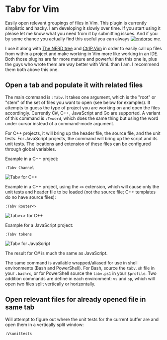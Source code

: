 # Tabv for Vim

Easily open relevant groupings of files in Vim. This plugin is currently
simplistic and hacky. I am developing it slowly over time. If you start using it
please let me know what you need from it by submitting issues. And if you by
some chance you actually find this useful you can always
[![endorse](https://api.coderwall.com/kazark/endorsecount.png)](https://coderwall.com/kazark)
me.

I use it along with [The NERD tree](https://github.com/scrooloose/nerdtree) and
[CtrlP.Vim](https://github.com/kien/ctrlp.vim) in order to easily call up files
from within a project and make working in Vim more like working in an IDE. Both
those plugins are far more mature and powerful than this one is, plus the guys
who wrote them are way better with VimL than I am. I recommend them both above
this one.

## Open a tab and populate it with related files
The main command is `:Tabv`. It takes one argument, which is the "root" or
"stem" of the set of files you want to open (see below for examples). It
attempts to guess the type of project you are working on and open the files
accordingly. Currently C#, C++, JavaScript and Go are supported. A variant of
this command is `:Tvword`, which does the same thing but using the word under
cursor instead of a command-mode argument.

For C++ projects, it will bring up the header file, the source file, and the
unit tests. For JavaScript projects, the command will bring up the script and
its unit tests. The locations and extension of these files can be configured
through global variables.

Example in a C++ project:

    :Tabv Channel

![Tabv for C++](http://i.imgur.com/vOyeKyD.png)

Example in a C++ project, using the `<>` extension, which will cause only the
unit tests and header file to be loaded (not the source file; C++ templates do
no have source files):

    :Tabv Router<>

![Tabv<> for C++](http://i.imgur.com/7eR41hi.png)

Example for a JavaScript project:

    :Tabv tokens

![Tabv for JavaScript](http://i.imgur.com/TtEPlbQ.png)

The result for C# is much the same as JavaScript.

The same command is available wrapped/aliased for use in shell environments
(Bash and PowerShell). For Bash, source the `tabv.sh` file in your `.bashrc`, or
for PowerShell source the `tabv.ps1` in your `$profile`. Two addition commands
are define in each environment: `vs` and `sp`, which will open two files split
vertically or horizontally.

## Open relevant files for already opened file in same tab
Will attempt to figure out where the unit tests for the current buffer are and
open them in a vertically split window:

    :Vsunittests
